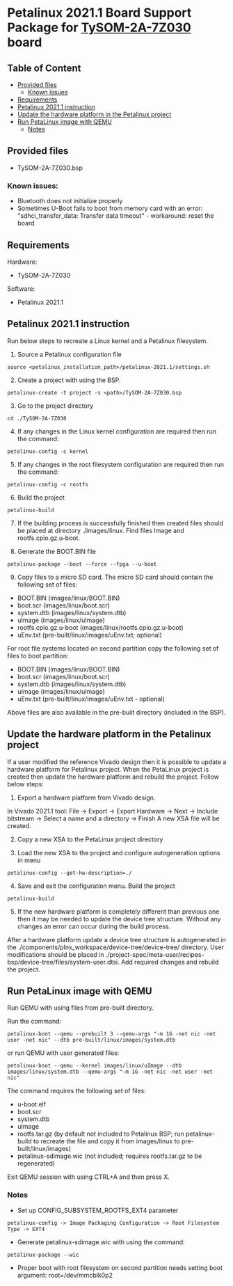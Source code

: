 # Petalinux 2021.1 Board Support Package for [TySOM-2A-7Z030](https://www.aldec.com/en/products/emulation/tysom_boards/zynq_7000_soc/tysom_2a_7z030--zynq-board) board

## Table of Content
- [Provided files](#provided_files)
	- [Known issues](#known_issues)
- [Requirements](#requirements)
- [Petalinux 2021.1 instruction](#petalinux_instruction)
- [Update the hardware platform in the Petalinux project](#update_hardware)
- [Run PetaLinux image with QEMU](#test_petalinux)
	- [Notes](#test_petalinux_notes)

## Provided files <a name="provided_files"/>
- TySOM-2A-7Z030.bsp

### Known issues: <a name="known_issues"/>
- Bluetooth does not initialize properly
- Sometimes U-Boot fails to boot from memory card with an error:
"sdhci_transfer_data: Transfer data timeout" - workaround: reset the board

## Requirements <a name="requirements"/>

Hardware: 
- TySOM-2A-7Z030

Software:
- Petalinux 2021.1

## Petalinux 2021.1 instruction <a name="petalinux_instruction"/>
Run below steps to recreate a Linux kernel and a Petalinux filesystem.

1. Source a Petalinux configuration file
```
source <petalinux_installation_path>/petalinux-2021.1/settings.sh
```

2. Create a project with using the BSP.
```
petalinux-create -t project -s <path>/TySOM-2A-7Z030.bsp
```

3. Go to the project directory
```
cd ./TySOM-2A-7Z030
```

4. If any changes in the Linux kernel configuration are required then run the command:
```
petalinux-config -c kernel
```

5. If any changes in the root filesystem configuration are required then run the command:
```
petalinux-config -c rootfs
```

6. Build the project
```
petalinux-build
```

7. If the building process is successfully finished then created files should be placed at directory ./images/linux.
Find files Image and rootfs.cpio.gz.u-boot.

8. Generate the BOOT.BIN file
```
petalinux-package --boot --force --fpga --u-boot
```

9. Copy files to a micro SD card.
The micro SD card should contain the following set of files:
- BOOT.BIN (images/linux/BOOT.BIN)
- boot.scr (images/linux/boot.scr)
- system.dtb (images/linux/system.dtb)
- uImage (images/linux/uImage)
- rootfs.cpio.gz.u-boot (images/linux/rootfs.cpio.gz.u-boot)
- uEnv.txt (pre-built/linux/images/uEnv.txt; optional)

For root file systems located on second partition copy the following set of files to boot partition:
- BOOT.BIN (images/linux/BOOT.BIN)
- boot.scr (images/linux/boot.scr)
- system.dtb (images/linux/system.dtb)
- uImage (images/linux/uImage)
- uEnv.txt (pre-built/linux/images/uEnv.txt - optional)

Above files are also available in the pre-built directory (included in the BSP).

## Update the hardware platform in the Petalinux project <a name="update_hardware"/>

If a user modified the reference Vivado design then it is possible to update a hardware platform for Petalinux project. When the PetaLinux project is created then update the hardware platform and rebuild the project. Follow below steps:

1. Export a hardware platform from Vivado design.

In Vivado 2021.1 tool: File -> Export -> Export Hardware -> Next -> Include bitstream -> Select a name and a directory -> Finish
A new XSA file will be created.

2. Copy a new XSA to the PetaLinux project directory

3. Load the new XSA to the project and configure autogeneration options in menu
```
petalinux-config --get-hw-description=./
```

4. Save and exit the configuration menu. Build the project
```
petalinux-build
```

5. If the new hardware platform is completely different than previous one then it may be needed to update the device tree structure. Without any changes an error can occur during the build process.

After a hardware platform update a device tree structure is autogenerated in the ./components/plnx_workspace/device-tree/device-tree/ directory.
User modifications should be placed in ./project-spec/meta-user/recipes-bsp/device-tree/files/system-user.dtsi. Add required changes and rebuild the project.

## Run PetaLinux image with QEMU <a name="test_petalinux"/>

Run QEMU with using files from pre-built directory.

Run the command:
```
petalinux-boot --qemu --prebuilt 3 --qemu-args "-m 1G -net nic -net user -net nic" --dtb pre-built/linux/images/system.dtb
```
or run QEMU with user generated files:
```
petalinux-boot --qemu --kernel images/linux/uImage --dtb images/linux/system.dtb --qemu-args "-m 1G -net nic -net user -net nic"
```

The command requires the following set of files:
- u-boot.elf
- boot.scr
- system.dtb
- uImage
- rootfs.tar.gz (by default not included to Petalinux BSP; run petalinux-build to recreate the file and copy it from images/linux to pre-built/linux/images)
- petalinux-sdimage.wic (not included; requires rootfs.tar.gz to be regenerated)

Exit QEMU session with using CTRL+A and then press X.


### Notes <a name="test_petalinux_notes"/>

- Set up CONFIG_SUBSYSTEM_ROOTFS_EXT4 parameter
```
petalinux-config -> Image Packaging Configuration -> Root Filesystem Type -> EXT4
```
- Generate petalinux-sdimage.wic with using the command:
```
petalinux-package --wic
```
- Proper boot with root filesystem on second partition needs setting boot argument:
root=/dev/mmcblk0p2
